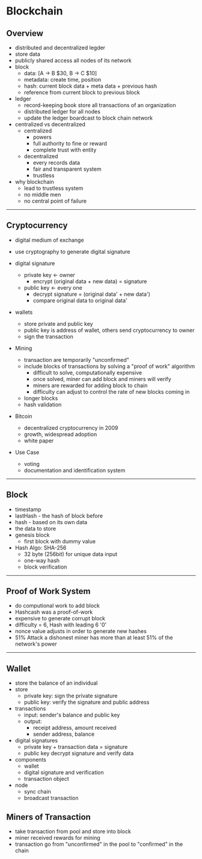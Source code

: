 # Blockchain


## Overview 
- distributed and decentralized legder
- store data 
- publicly shared access all nodes of its network
- block
    + data: [A -> B $30, B -> C $10]
    + metadata: create time, position
    + hash: current block data + meta data + previous hash
    + reference from current block to previous block
- ledger
    + record-keeping book store all transactions of an organization
    + distributed ledger for all nodes
    + update the ledger boardcast to block chain network
- centralized vs decentralized
    + centralized
        + powers
        + full authority to fine or reward
        + complete trust with entity
    + decentralized
        + every records data
        + fair and transparent system
        + trustless
- why blockchain
    + lead to trustless system
    + no middle men
    + no central point of failure
***
        
        
## Cryptocurrency
- digital medium of exchange
- use cryptography to generate digital signature
- digital signature
    + private key <- owner 
        + encrypt (original data + new data) = signature
    + public key <- every one
        + decrypt signature = (original data' + new data')
        + compare original data to original data'
- wallets
    + store private and public key
    + public key is address of wallet, others send cryptocurrency to owner
    + sign the transaction
- Mining
    + transaction are temporarily "unconfirmed"
    + include blocks of transactions by solving a "proof of work" algorithm
        + difficult to solve, computationally expensive
        + once solved, miner can add block and miners will verify
        + miners are rewarded for adding block to chain
        + difficulty can adjust to control the rate of new blocks coming in
    + longer blocks
    + hash validation
- Bitcoin
    + decentralized cryptocurrency in 2009
    + growth, widespread adoption
    + white paper
        
- Use Case
    + voting
    + documentation and identification system
***    
    
    
## Block
- timestamp
- lastHash - the hash of block before
- hash - based on its own data
- the data to store
- genesis block
    - first block with dummy value
- Hash Algo: SHA-256
    - 32 byte (256bit) for unique data input
    - one-way hash
    - block verification
*** 


## Proof of Work System
- do computional work to add block
- Hashcash was a proof-of-work
- expensive to generate corrupt block
- difficulty = 6, Hash with leading 6 '0'
- nonce value adjusts in order to generate new hashes
- 51% Attack
    a dishonest miner has more than at least 51% of the network's power
***


## Wallet
- store the balance of an individual
- store 
    + private key: sign the private signature
    + public key: verify the signature and public address
- transactions
    + input: sender's balance and public key
    + output: 
        + receipt address, amount received
        + sender address, balance
- digital signatures
    + private key + transaction data = signature
    + public key decrypt signature and verify data
- components
    + wallet
    + digital signature and verification
    + transaction object
- node
    + sync chain
    + broadcast transaction       
    
    
## Miners of Transaction
- take transaction from pool and store into block
- miner received rewards for mining
- transaction go from "unconfirmed" in the pool to "confirmed" in the chain
